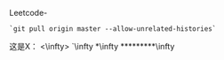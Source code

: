  Leetcode-
~~~~~~采用java语言<br>
`git pull origin master --allow-unrelated-histories`
~~~~~~
这是X： <\infty> `\infty *\infty *********\infty 